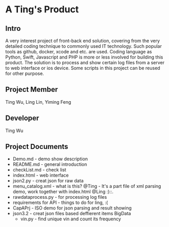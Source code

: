 # A Ting's Product

## Intro
A very interest project of front-back end solution, covering from the very detailed coding technique to commonly used IT technology. Such popular tools as github, docker, xcode and etc. are used. Coding language as Python, Swift, Javascript and PHP is more or less involved for building this product. The solution is to process and show certain log files from a server to web interface or ios device. Some scripts in this project can be reused for other purpose.

## Project Member
Ting Wu, Ling Lin, Yiming Feng

## Developer
Ting Wu

## Project Documents
+ Demo.md - demo show description	
+ README.md	- general introduction
+ checkList.md - check list
+ index.html - web interface
+ json2.py - creat json for raw data
+ menu_catalog.xml - what is this? @Ting - It's a part file of xml parsing demo, work together with index.html @Ling :)::.
+ rawdataprocess.py - for processing log files
+ requirements for API - things to do for ling, :(
+ CapAPrj - ISO demo for json parsing and result showing
+ json3.2 - creat json files based deffierent items
BigData
  + vin.py - find unique vin and count its frequency
